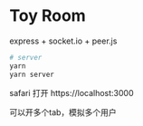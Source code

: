 # Toy Room

express + socket.io + peer.js

```sh
# server
yarn
yarn server
```

safari 打开 https://localhost:3000 

可以开多个tab，模拟多个用户

